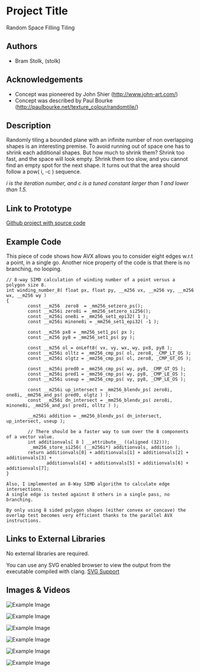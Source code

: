 # Project Title
Random Space Filling Tiling

## Authors
- Bram Stolk, (stolk)

## Acknowledgements
- Concept was pioneered by John Shier (http://www.john-art.com/)
- Concept was described by Paul Bourke (http://paulbourke.net/texture_colour/randomtile/)

## Description
Randomly tiling a bounded plane with an infinite number of non overlapping shapes is an interesting premise.
To avoid running out of space one has to shrink each additional shapes.
But how much to shrink them? Shrink too fast, and the space will look empty.
Shrink them too slow, and you cannot find an empty spot for the next shape.
It turns out that the area should follow a pow( i, -c ) sequence.

<I>i is the iteration number, and c is a tuned constant larger than 1 and lower than 1.5.</I>

## Link to Prototype
[Github project with source code](https://github.com/stolk/devart-template/tree/master/project_code "Source Code for this project.")

## Example Code
This piece of code shows how AVX allows you to consider eight edges w.r.t a point, in a single go.
Another nice property of the code is that there is no branching, no looping.
```
// 8-way SIMD calculation of winding number of a point versus a polygon size 8.
int winding_number_8( float px, float py, __m256 vx, __m256 vy, __m256 wx, __m256 wy )
{
        const __m256  zero8  = _mm256_setzero_ps();
        const __m256i zero8i = _mm256_setzero_si256();
        const __m256i one8i = _mm256_set1_epi32( 1 );
        const __m256i minone8i = _mm256_set1_epi32( -1 );

        const __m256 px8 = _mm256_set1_ps( px );
        const __m256 py8 = _mm256_set1_ps( py );

        const __m256 ol = onLeft8( vx, vy, wx, wy, px8, py8 );
        const __m256i olltz = _mm256_cmp_ps( ol, zero8, _CMP_LT_OS );
        const __m256i olgtz = _mm256_cmp_ps( ol, zero8, _CMP_GT_OS );

        const __m256i pred0 = _mm256_cmp_ps( wy, py8, _CMP_GT_OS );
        const __m256i pred1 = _mm256_cmp_ps( wy, py8, _CMP_LE_OS );
        const __m256i useup = _mm256_cmp_ps( vy, py8, _CMP_LE_OS );

        const __m256i up_intersect = _mm256_blendv_ps( zero8i,    one8i, _mm256_and_ps( pred0, olgtz ) );
        const __m256i dn_intersect = _mm256_blendv_ps( zero8i, minone8i, _mm256_and_ps( pred1, olltz ) );

        __m256i addition = _mm256_blendv_ps( dn_intersect, up_intersect, useup );

        // There should be a faster way to sum over the 8 components of a vector value.
        int additionvals[ 8 ] __attribute__ ((aligned (32)));
         _mm256_store_si256( (__m256i*) additionvals, addition );
        return additionvals[0] + additionvals[1] + additionvals[2] + additionvals[3] +
               additionvals[4] + additionvals[5] + additionvals[6] + additionvals[7];
}

Also, I implemented an 8-Way SIMD algorithm to calculate edge intersections.
A single edge is tested against 8 others in a single pass, no branching.

By only using 8 sided polygon shapes (either convex or concave) the overlap test becomes very efficient thanks to the parallel AVX instructions.

```
## Links to External Libraries
No external libraries are required.

You can use any SVG enabled browser to view the output from the executable compiled with clang.
[SVG Support](http://caniuse.com/svg "SVG Support")

## Images & Videos

![Example Image](project_images/sample5.png?raw=true "Hue per shape, Saturation and Value fall off from centre. (c=1.278)")

![Example Image](project_images/sample0.png?raw=true "Hue per shape, Saturation changes over horizontal, Value over vertical.")

![Example Image](project_images/sample1.png?raw=true "Hue per shape, Saturation changes over horizontal, Value over vertical.")

![Example Image](project_images/sample2.png?raw=true "Hue per shape, Saturation changes over horizontal, Value over vertical.")

![Example Image](project_images/sample3.png?raw=true "Hue per shape, Saturation changes over horizontal, Value over vertical.")

![Example Image](project_images/sample4.png?raw=true "Hue changes in radial direction. S/V change linearly.")

